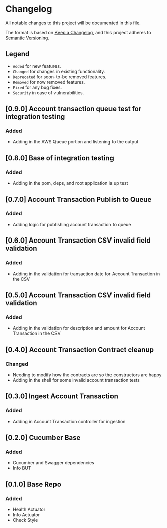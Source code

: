 # Changelog

All notable changes to this project will be documented in this file.

The format is based on [Keep a Changelog](https://keepachangelog.com/en/1.1.0/),
and this project adheres to [Semantic Versioning](https://semver.org/spec/v2.0.0.html).

## Legend

* `Added` for new features.
* `Changed` for changes in existing functionality.
* `Deprecated` for soon-to-be removed features.
* `Removed` for now removed features.
* `Fixed` for any bug fixes.
* `Security` in case of vulnerabilities.

## [0.9.0] Account transaction queue test for integration testing

### Added

- Adding in the AWS Queue portion and listening to the output

## [0.8.0] Base of integration testing

### Added

- Adding in the pom, deps, and root application is up test

## [0.7.0] Account Transaction Publish to Queue

### Added

- Adding logic for publishing account transaction to queue

## [0.6.0] Account Transaction CSV invalid field validation

### Added

- Adding in the validation for transaction date for Account Transaction in the CSV

## [0.5.0] Account Transaction CSV invalid field validation

### Added

- Adding in the validation for description and amount for Account Transaction in the CSV

## [0.4.0] Account Transaction Contract cleanup

### Changed

- Needing to modify how the contracts are so the constructors are happy
- Adding in the shell for some invalid account transaction tests

## [0.3.0] Ingest Account Transaction

### Added

- Adding in Account Transaction controller for ingestion

## [0.2.0] Cucumber Base

### Added

- Cucumber and Swagger dependencies
- Info BUT

## [0.1.0] Base Repo

### Added

- Health Actuator
- Info Actuator
- Check Style